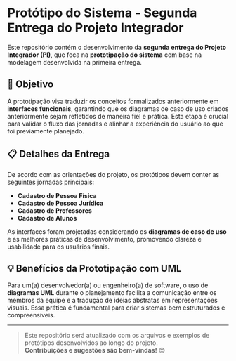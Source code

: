 # Protótipo do Sistema - Segunda Entrega do Projeto Integrador  

Este repositório contém o desenvolvimento da **segunda entrega do Projeto Integrador (PI)**, que foca na **prototipação do sistema** com base na modelagem desenvolvida na primeira entrega.  

## 🎯 Objetivo  

A prototipação visa traduzir os conceitos formalizados anteriormente em **interfaces funcionais**, garantindo que os diagramas de caso de uso criados anteriormente sejam refletidos de maneira fiel e prática. Esta etapa é crucial para validar o fluxo das jornadas e alinhar a experiência do usuário ao que foi previamente planejado.

## 📋 Detalhes da Entrega  

De acordo com as orientações do projeto, os protótipos devem conter as seguintes jornadas principais:  

- **Cadastro de Pessoa Física**  
- **Cadastro de Pessoa Jurídica**  
- **Cadastro de Professores**    
- **Cadastro de Alunos**  

As interfaces foram projetadas considerando os **diagramas de caso de uso** e as melhores práticas de desenvolvimento, promovendo clareza e usabilidade para os usuários finais.  

## 💡 Benefícios da Prototipação com UML  

Para um(a) desenvolvedor(a) ou engenheiro(a) de software, o uso de **diagramas UML** durante o planejamento facilita a comunicação entre os membros da equipe e a tradução de ideias abstratas em representações visuais. Essa prática é fundamental para criar sistemas bem estruturados e compreensíveis.  

---

> Este repositório será atualizado com os arquivos e exemplos de protótipos desenvolvidos ao longo do projeto.  
> **Contribuições e sugestões são bem-vindas!** 😊
